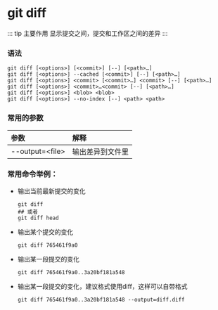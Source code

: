 # git diff

::: tip 主要作用
显示提交之间，提交和工作区之间的差异
:::

### 语法

```git
git diff [<options>] [<commit>] [--] [<path>…​]
git diff [<options>] --cached [<commit>] [--] [<path>…​]
git diff [<options>] <commit> [<commit>…​] <commit> [--] [<path>…​]
git diff [<options>] <commit>…​<commit> [--] [<path>…​]
git diff [<options>] <blob> <blob>
git diff [<options>] --no-index [--] <path> <path>
```

### 常用的参数

| 参数                | 解释       |
|:----------------- |:-------- |
| --output=\<file\> | 输出差异到文件里 |

### 常用命令举例：

- 输出当前最新提交的变化
  
  ```git
  git diff
  ## 或者
  git diff head
  ```

- 输出某个提交的变化
  
  ```git
  git diff 765461f9a0
  ```

- 输出某一段提交的变化
  
  ```git
  git diff 765461f9a0..3a20bf181a548
  ```

- 输出某一段提交的变化，建议格式使用diff，这样可以自带格式
  
  ```git
  git diff 765461f9a0..3a20bf181a548 --output=diff.diff
  ```
